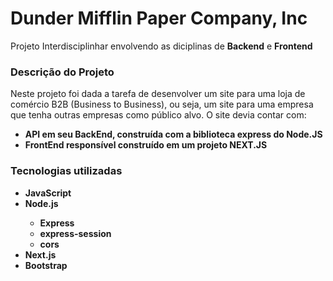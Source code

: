 # Dunder Mifflin Paper Company, Inc
Projeto Interdisciplinhar envolvendo as diciplinas de <b>Backend</b> e <b>Frontend</b>

<h3>Descrição do Projeto</h3>
<div>
    Neste projeto foi dada a tarefa de desenvolver um site para uma loja de comércio B2B (Business to Business), ou seja, um site para uma empresa que tenha outras empresas como público alvo.
    O site devia contar com:
    <ul>
        <li><b>API<b> em seu BackEnd, construída com a biblioteca <b>express</b> do Node.JS</li>
        <li><b>FrontEnd</b> responsível construído em um projeto NEXT.JS</li>
    </ul>
</div>

<h3>Tecnologias utilizadas</h3>
<ul>
  <li>JavaScript</li>
  
  <li>Node.js</li>
  <ul>
    <li>Express</li>
    <li>express-session</li>
    <li>cors</li>
  </ul>
  
  <li>Next.js</li>
  
  <li>Bootstrap</li>
</ul>
